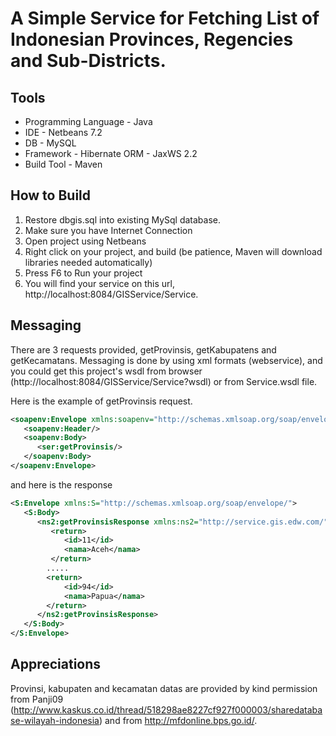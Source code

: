 A Simple Service for Fetching List of Indonesian Provinces, Regencies and Sub-Districts.
===================

Tools
-------------------
* Programming Language - Java
* IDE - Netbeans 7.2
* DB - MySQL
* Framework - Hibernate ORM - JaxWS 2.2
* Build Tool - Maven

How to Build
-------------------
1. Restore dbgis.sql into existing MySql database.
2. Make sure you have Internet Connection
3. Open project using Netbeans
4. Right click on your project, and build 
    (be patience, Maven will download libraries needed automatically)
5. Press F6 to Run your project
6. You will find your service on this url, http://localhost:8084/GISService/Service.

Messaging
--------------------
There are 3 requests provided, getProvinsis, getKabupatens and getKecamatans. Messaging is done by using xml formats (webservice), and you could get this project's wsdl from  browser (http://localhost:8084/GISService/Service?wsdl) or from Service.wsdl file.

Here is the example of getProvinsis request.

```xml
<soapenv:Envelope xmlns:soapenv="http://schemas.xmlsoap.org/soap/envelope/" xmlns:ser="http://service.gis.edw.com/">
   <soapenv:Header/>
   <soapenv:Body>
      <ser:getProvinsis/>
   </soapenv:Body>
</soapenv:Envelope>
```

and here is the response
```xml
<S:Envelope xmlns:S="http://schemas.xmlsoap.org/soap/envelope/">
   <S:Body>
      <ns2:getProvinsisResponse xmlns:ns2="http://service.gis.edw.com/">
         <return>
            <id>11</id>
            <nama>Aceh</nama>
         </return>     
		.....		 
		<return>
            <id>94</id>
            <nama>Papua</nama>
		</return>
      </ns2:getProvinsisResponse>
   </S:Body>
</S:Envelope>
```

Appreciations
--------------------
Provinsi, kabupaten and kecamatan datas are provided by kind permission from Panji09 (http://www.kaskus.co.id/thread/518298ae8227cf927f000003/sharedatabase-wilayah-indonesia) and from http://mfdonline.bps.go.id/.